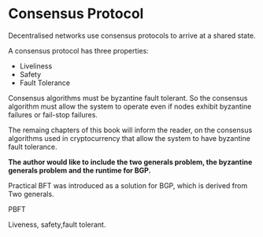 # Consensus Protocol

Decentralised networks use consensus protocols to arrive at a shared state.



A consensus protocol has three properties:

* Liveliness
* Safety
* Fault Tolerance

Consensus algorithms must be byzantine fault tolerant. So the consensus algorithm must allow the system to operate even if nodes exhibit byzantine failures or fail-stop failures.

The remaing chapters of this book will inform the reader, on the consensus algorithms used in cryptocurrency that allow the system to have byzantine fault tolerance.

**The author would like to include the two generals problem, the byzantine generals problem and the runtime for BGP.**

Practical BFT was introduced as a solution for BGP, which is derived from Two generals.

PBFT

Liveness, safety,fault tolerant.


